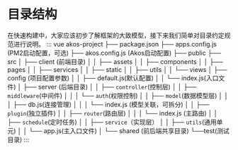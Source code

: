 # 目录结构
在快速构建中，大家应该初步了解框架的大致模型，接下来我们简单对目录约定规范进行说明。
::: vue
akos-project
├── package.json
├── apps.config.js (PM2启动配置，可选)
├── akos.config.js (Akos启动配置)
├── public
├── src
│   ├── client (前端目录)
│   │   ├── assets
│   │   ├── components
│   │   ├── pages
│   │   ├── services
│   │   ├── static
│   │   ├── utils
│   │   └── views
│   ├── config (项目配置参数)
│   │   ├── default.js(默认配置)
│   │   └── index.js(入口文件)
│   ├── server (后端目录)
│   │   ├── `controller`(控制层)
│   │   ├── `middleware`(中间件)
│   │   │    └── `auth`(权限控制)
│   │   ├── `model`(数据模型层)
│   │   │    ├── db.js(连接管理)
│   │   │    └── index.js (模型关联，可拆分)
│   │   ├── `plugin`(独立插件)
│   │   ├── `router`(路由层)
│   │   │    └── index.js (主路由)
│   │   ├── `schedule`(定时任务)
│   │   ├── `service`（实现层）
│   │   ├── `utils`(通用单元)
│   │   └── app.js(主入口文件)
│   └── shared (前后端共享目录)
└──test(测试目录)
:::